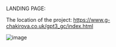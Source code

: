 LANDING PAGE:

The location of the project: https://www.g-chakirova.co.uk/gpt3_gc/index.html


![image](https://github.com/DrGC70/gpt3_website/assets/123336389/7edb9b4d-963f-49d2-a3a8-37d612c38f02)


